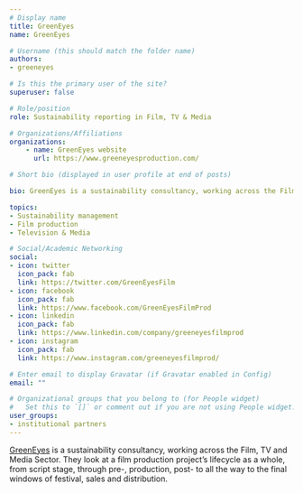 ```yaml
---
# Display name
title: GreenEyes
name: GreenEyes

# Username (this should match the folder name)
authors:
- greeneyes

# Is this the primary user of the site?
superuser: false

# Role/position
role: Sustainability reporting in Film, TV & Media

# Organizations/Affiliations
organizations:
    - name: GreenEyes website
      url: https://www.greeneyesproduction.com/  

# Short bio (displayed in user profile at end of posts)

bio: GreenEyes is a sustainability consultancy, working across the Film, TV and Media Sector. 

topics:
- Sustainability management
- Film production
- Television & Media 

# Social/Academic Networking
social:
- icon: twitter
  icon_pack: fab
  link: https://twitter.com/GreenEyesFilm
- icon: facebook
  icon_pack: fab
  link: https://www.facebook.com/GreenEyesFilmProd
- icon: linkedin
  icon_pack: fab
  link: https://www.linkedin.com/company/greeneyesfilmprod
- icon: instagram
  icon_pack: fab
  link: https://www.instagram.com/greeneyesfilmprod/

# Enter email to display Gravatar (if Gravatar enabled in Config)
email: ""

# Organizational groups that you belong to (for People widget)
#   Set this to `[]` or comment out if you are not using People widget.
user_groups:
- institutional partners
---
```


[GreenEyes](https://www.greeneyesproduction.com/) is a sustainability consultancy, working across the Film, TV and Media Sector. They look at a film production project’s lifecycle as a whole, from script stage, through pre-, production, post- to all the way to the final windows of festival, sales and distribution.

